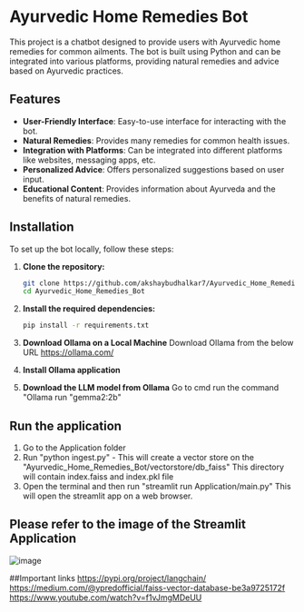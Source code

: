 # Ayurvedic Home Remedies Bot

This project is a chatbot designed to provide users with Ayurvedic home remedies for common ailments. The bot is built using Python and can be integrated into various platforms, providing natural remedies and advice based on Ayurvedic practices.

## Features

- **User-Friendly Interface**: Easy-to-use interface for interacting with the bot.
- **Natural Remedies**: Provides many remedies for common health issues.
- **Integration with Platforms**: Can be integrated into different platforms like websites, messaging apps, etc.
- **Personalized Advice**: Offers personalized suggestions based on user input.
- **Educational Content**: Provides information about Ayurveda and the benefits of natural remedies.


## Installation

To set up the bot locally, follow these steps:

1. **Clone the repository:**
   ```bash
   git clone https://github.com/akshaybudhalkar7/Ayurvedic_Home_Remedies_Bot.git
   cd Ayurvedic_Home_Remedies_Bot
   ```

2. **Install the required dependencies:**
   ```bash
   pip install -r requirements.txt
   ```

3. **Download Ollama on a Local Machine**
  Download Ollama from the below URL
  https://ollama.com/

4. **Install Ollama application**

5. **Download the LLM model from Ollama**
     Go to cmd
     run the command "Ollama run "gemma2:2b"

## Run the application

1. Go to the Application folder
2. Run "python ingest.py" - This will create a vector store on the "Ayurvedic_Home_Remedies_Bot/vectorstore/db_faiss" This directory will contain index.faiss and index.pkl file
3. Open the terminal and then run "streamlit run Application/main.py" This will open the streamlit app on a web browser.

## Please refer to the image of the Streamlit Application
![image](https://github.com/user-attachments/assets/7a057369-2af2-4999-924c-9555d9b69e39)


##Important links
https://pypi.org/project/langchain/  
https://medium.com/@ypredofficial/faiss-vector-database-be3a9725172f  
https://www.youtube.com/watch?v=f1vJmgMDeUU

     


